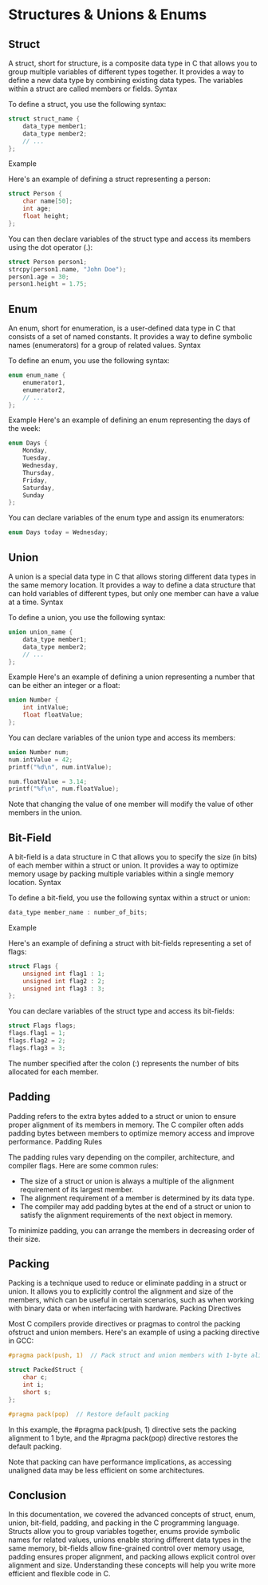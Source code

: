 # Structures & Unions & Enums

## Struct
A struct, short for structure, is a composite data type in C that allows you to group multiple variables of different types together. It provides a way to define a new data type by combining existing data types. The variables within a struct are called members or fields.
Syntax

To define a struct, you use the following syntax:
```C
struct struct_name {
    data_type member1;
    data_type member2;
    // ...
};
```
Example

Here's an example of defining a struct representing a person:
```C
struct Person {
    char name[50];
    int age;
    float height;
};
```
You can then declare variables of the struct type and access its members using the dot operator (.):
```C
struct Person person1;
strcpy(person1.name, "John Doe");
person1.age = 30;
person1.height = 1.75;
```
## Enum

An enum, short for enumeration, is a user-defined data type in C that consists of a set of named constants. It provides a way to define symbolic names (enumerators) for a group of related values.
Syntax

To define an enum, you use the following syntax:
```C
enum enum_name {
    enumerator1,
    enumerator2,
    // ...
};
```
Example
Here's an example of defining an enum representing the days of the week:
```C
enum Days {
    Monday,
    Tuesday,
    Wednesday,
    Thursday,
    Friday,
    Saturday,
    Sunday
};
```
You can declare variables of the enum type and assign its enumerators:
```C
enum Days today = Wednesday;
```
## Union

A union is a special data type in C that allows storing different data types in the same memory location. It provides a way to define a data structure that can hold variables of different types, but only one member can have a value at a time.
Syntax

To define a union, you use the following syntax:
```C
union union_name {
    data_type member1;
    data_type member2;
    // ...
};
```
Example
Here's an example of defining a union representing a number that can be either an integer or a float:
```C
union Number {
    int intValue;
    float floatValue;
};
```
You can declare variables of the union type and access its members:
```C
union Number num;
num.intValue = 42;
printf("%d\n", num.intValue);

num.floatValue = 3.14;
printf("%f\n", num.floatValue);
```
Note that changing the value of one member will modify the value of other members in the union.

## Bit-Field

A bit-field is a data structure in C that allows you to specify the size (in bits) of each member within a struct or union. It provides a way to optimize memory usage by packing multiple variables within a single memory location.
Syntax

To define a bit-field, you use the following syntax within a struct or union:
```C
data_type member_name : number_of_bits;
```
Example

Here's an example of defining a struct with bit-fields representing a set of flags:
```C
struct Flags {
    unsigned int flag1 : 1;
    unsigned int flag2 : 2;
    unsigned int flag3 : 3;
};
```
You can declare variables of the struct type and access its bit-fields:
```C
struct Flags flags;
flags.flag1 = 1;
flags.flag2 = 2;
flags.flag3 = 3;
```
The number specified after the colon (:) represents the number of bits allocated for each member.

## Padding

Padding refers to the extra bytes added to a struct or union to ensure proper alignment of its members in memory. The C compiler often adds padding bytes between members to optimize memory access and improve performance.
Padding Rules

The padding rules vary depending on the compiler, architecture, and compiler flags. Here are some common rules:

   - The size of a struct or union is always a multiple of the alignment requirement of its largest member.
   - The alignment requirement of a member is determined by its data type.
   - The compiler may add padding bytes at the end of a struct or union to satisfy the alignment requirements of the next object in memory.

To minimize padding, you can arrange the members in decreasing order of their size.
## Packing

Packing is a technique used to reduce or eliminate padding in a struct or union. It allows you to explicitly control the alignment and size of the members, which can be useful in certain scenarios, such as when working with binary data or when interfacing with hardware.
Packing Directives

Most C compilers provide directives or pragmas to control the packing ofstruct and union members. Here's an example of using a packing directive in GCC:
```C
#pragma pack(push, 1)  // Pack struct and union members with 1-byte alignment

struct PackedStruct {
    char c;
    int i;
    short s;
};

#pragma pack(pop)  // Restore default packing
```
In this example, the #pragma pack(push, 1) directive sets the packing alignment to 1 byte, and the #pragma pack(pop) directive restores the default packing.

Note that packing can have performance implications, as accessing unaligned data may be less efficient on some architectures.
## Conclusion

In this documentation, we covered the advanced concepts of struct, enum, union, bit-field, padding, and packing in the C programming language. Structs allow you to group variables together, enums provide symbolic names for related values, unions enable storing different data types in the same memory, bit-fields allow fine-grained control over memory usage, padding ensures proper alignment, and packing allows explicit control over alignment and size. Understanding these concepts will help you write more efficient and flexible code in C.
